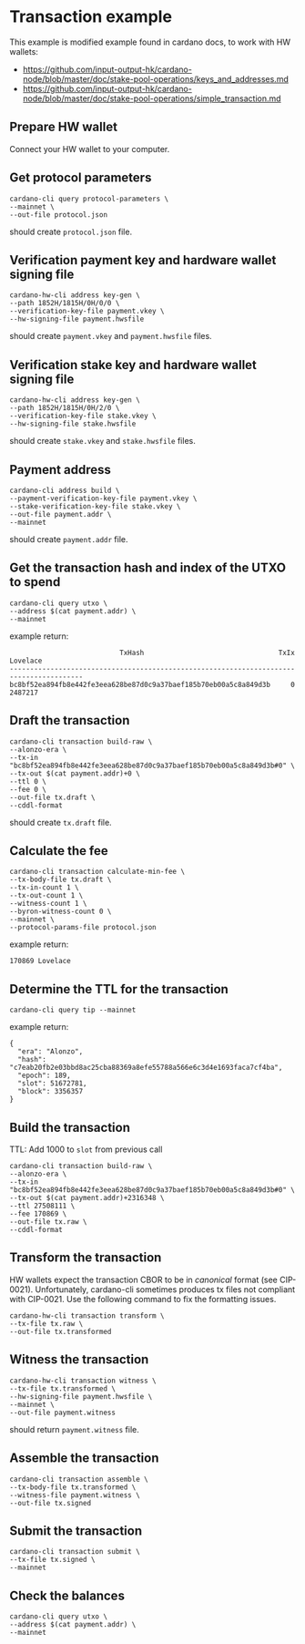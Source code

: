 # Transaction example
This example is modified example found in cardano docs, to work with HW wallets:
- https://github.com/input-output-hk/cardano-node/blob/master/doc/stake-pool-operations/keys_and_addresses.md
- https://github.com/input-output-hk/cardano-node/blob/master/doc/stake-pool-operations/simple_transaction.md

## Prepare HW wallet
Connect your HW wallet to your computer.

## Get protocol parameters
```
cardano-cli query protocol-parameters \
--mainnet \
--out-file protocol.json
```
should create `protocol.json` file.

## Verification payment key and hardware wallet signing file
```
cardano-hw-cli address key-gen \
--path 1852H/1815H/0H/0/0 \
--verification-key-file payment.vkey \
--hw-signing-file payment.hwsfile
```
should create `payment.vkey` and `payment.hwsfile` files.

## Verification stake key and hardware wallet signing file
```
cardano-hw-cli address key-gen \
--path 1852H/1815H/0H/2/0 \
--verification-key-file stake.vkey \
--hw-signing-file stake.hwsfile
```
should create `stake.vkey` and `stake.hwsfile` files.

## Payment address
```
cardano-cli address build \
--payment-verification-key-file payment.vkey \
--stake-verification-key-file stake.vkey \
--out-file payment.addr \
--mainnet
```
should create `payment.addr` file.

## Get the transaction hash and index of the UTXO to spend
```
cardano-cli query utxo \
--address $(cat payment.addr) \
--mainnet
```
example return:
```
                           TxHash                                 TxIx        Lovelace
----------------------------------------------------------------------------------------
bc8bf52ea894fb8e442fe3eea628be87d0c9a37baef185b70eb00a5c8a849d3b     0           2487217
```

## Draft the transaction
```
cardano-cli transaction build-raw \
--alonzo-era \
--tx-in "bc8bf52ea894fb8e442fe3eea628be87d0c9a37baef185b70eb00a5c8a849d3b#0" \
--tx-out $(cat payment.addr)+0 \
--ttl 0 \
--fee 0 \
--out-file tx.draft \
--cddl-format
```
should create `tx.draft` file.

## Calculate the fee
```
cardano-cli transaction calculate-min-fee \
--tx-body-file tx.draft \
--tx-in-count 1 \
--tx-out-count 1 \
--witness-count 1 \
--byron-witness-count 0 \
--mainnet \
--protocol-params-file protocol.json
```
example return:
```
170869 Lovelace
```

## Determine the TTL for the transaction
```
cardano-cli query tip --mainnet
```
example return:
```
{
  "era": "Alonzo",
  "hash": "c7eab20fb2e03bbd8ac25cba88369a8efe55788a566e6c3d4e1693faca7cf4ba",
  "epoch": 189,
  "slot": 51672781,
  "block": 3356357
}
```

## Build the transaction
TTL: Add 1000 to `slot` from previous call
```
cardano-cli transaction build-raw \
--alonzo-era \
--tx-in "bc8bf52ea894fb8e442fe3eea628be87d0c9a37baef185b70eb00a5c8a849d3b#0" \
--tx-out $(cat payment.addr)+2316348 \
--ttl 27508111 \
--fee 170869 \
--out-file tx.raw \
--cddl-format
```

## Transform the transaction
HW wallets expect the transaction CBOR to be in *canonical* format (see CIP-0021). Unfortunately, cardano-cli sometimes produces tx files not compliant with CIP-0021. Use the following command to fix the formatting issues.
```
cardano-hw-cli transaction transform \
--tx-file tx.raw \
--out-file tx.transformed
```

## Witness the transaction
```
cardano-hw-cli transaction witness \
--tx-file tx.transformed \
--hw-signing-file payment.hwsfile \
--mainnet \
--out-file payment.witness
```
should return `payment.witness` file.

## Assemble the transaction
```
cardano-cli transaction assemble \
--tx-body-file tx.transformed \
--witness-file payment.witness \
--out-file tx.signed
```

## Submit the transaction
```
cardano-cli transaction submit \
--tx-file tx.signed \
--mainnet
```

## Check the balances
```
cardano-cli query utxo \
--address $(cat payment.addr) \
--mainnet
```